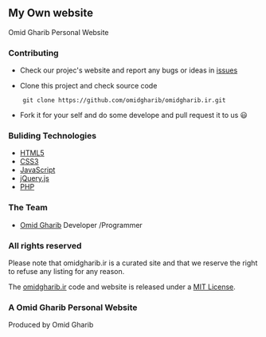 ## My Own website
Omid Gharib Personal Website


### Contributing

* Check our projec's website and report any bugs or ideas in [issues](https://github.com/omidgharib/omidgharib.ir/issues)

* Clone this project and check source code
```
    git clone https://github.com/omidgharib/omidgharib.ir.git
```

* Fork it for your self and do some develope and pull request it to us :smiley:


### Buliding Technologies
* [HTML5](http://ali.md/wiki/html5)
* [CSS3](http://ali.md/css3ref)
* [JavaScript](http://ali.md/wiki/javascript)
* [jQuery.js](http://ali.md/jquery.js)
* [PHP](http://ali.md/php/)


### The Team
* [Omid Gharib](https://github.com/omidgharib) Developer /Programmer

### All rights reserved ###
Please note that omidgharib.ir is a curated site and that we reserve the right to refuse any listing for any reason.

The [omidgharib.ir](omidgharib.ir) code and website is released under a [MIT License](http://omidgharib.mit-license.org/).


### A Omid Gharib Personal Website
Produced by Omid Gharib